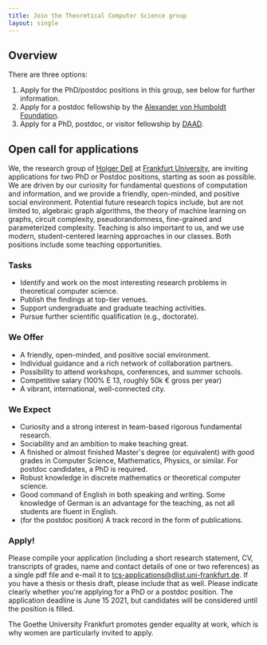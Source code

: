```yaml
---
title: Join the Theoretical Computer Science group
layout: single
---
```


## Overview

There are three options:

1) Apply for the PhD/postdoc positions in this group, see below for further information.
2) Apply for a postdoc fellowship by the [Alexander von Humboldt Foundation](https://www.humboldt-foundation.de/en/apply/sponsorship-programmes/humboldt-research-fellowship).
3) Apply for a PhD, postdoc, or visitor fellowship by [DAAD](https://www2.daad.de/deutschland/stipendium/datenbank/en/21148-scholarship-database/).


## Open call for applications

We, the research group of [Holger Dell](/~dell/) at [Frankfurt University](https://www.uni-frankfurt.de/), are inviting applications for two PhD or
Postdoc positions, starting as soon as possible.
We are driven by our curiosity for fundamental questions
of computation and information, and we provide a
friendly, open-minded, and positive social environment.
Potential future research topics include, but are not limited to,
algebraic graph algorithms, the theory of machine learning on graphs,
circuit complexity, pseudorandomness, fine-grained and parameterized
complexity.
Teaching is also important to us,
and we use modern, student-centered learning approaches in our classes.
Both positions include some teaching opportunities.

### Tasks

- Identify and work on the most interesting research problems in
  theoretical computer science.
- Publish the findings at top-tier venues.
- Support undergraduate and graduate teaching activities.
- Pursue further scientific qualification (e.g., doctorate).

### We Offer

- A friendly, open-minded, and positive social environment.
- Individual guidance and a rich network of collaboration partners.
- Possibility to attend workshops, conferences, and summer schools.
- Competitive salary (100% E 13, roughly 50k € gross per year)
- A vibrant, international, well-connected city.

### We Expect

- Curiosity and a strong interest in team-based rigorous
  fundamental research.
- Sociability and an ambition to make teaching great.
- A finished or almost finished Master's degree (or equivalent) with
  good grades in Computer Science, Mathematics, Physics, or
  similar. For postdoc candidates, a PhD is required.
- Robust knowledge in discrete mathematics or theoretical computer
  science.
- Good command of English in both speaking and writing. Some knowledge of German is an advantage for the teaching, as not all students are fluent in English.
- (for the postdoc position) A track record in the form of publications.

### Apply!

Please compile your application (including a short research statement,
CV, transcripts of grades, name and contact details of one or two
references) as a single pdf file and e-mail it to tcs-applications@dlist.uni-frankfurt.de.  If you have a thesis or
thesis draft, please include that as well. Please indicate clearly whether you're applying for a PhD or a postdoc position.
The application deadline is June 15 2021, but candidates will be considered until the position is filled.

The Goethe University Frankfurt promotes gender equality at work, which is
why women are particularly invited to apply.
